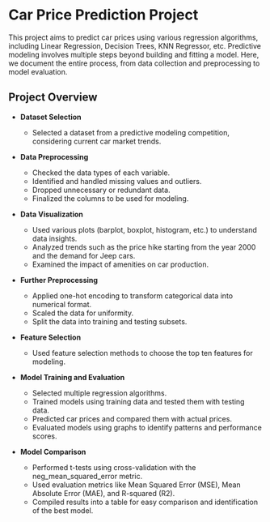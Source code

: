 # Car Price Prediction Project

This project aims to predict car prices using various regression algorithms, including Linear Regression, Decision Trees, KNN Regressor, etc. Predictive modeling involves multiple steps beyond building and fitting a model. Here, we document the entire process, from data collection and preprocessing to model evaluation.

## Project Overview
* **Dataset Selection**
  * Selected a dataset from a predictive modeling competition, considering current car market trends.

* **Data Preprocessing**
  * Checked the data types of each variable.
  * Identified and handled missing values and outliers.
  * Dropped unnecessary or redundant data.
  * Finalized the columns to be used for modeling.

* **Data Visualization**
  * Used various plots (barplot, boxplot, histogram, etc.) to understand data insights.
  * Analyzed trends such as the price hike starting from the year 2000 and the demand for Jeep cars.
  * Examined the impact of amenities on car production.

* **Further Preprocessing**
  * Applied one-hot encoding to transform categorical data into numerical format.
  * Scaled the data for uniformity.
  * Split the data into training and testing subsets.

* **Feature Selection**
  * Used feature selection methods to choose the top ten features for modeling.
  
* **Model Training and Evaluation**
  * Selected multiple regression algorithms.
  * Trained models using training data and tested them with testing data.
  * Predicted car prices and compared them with actual prices.
  * Evaluated models using graphs to identify patterns and performance scores.

* **Model Comparison**
  * Performed t-tests using cross-validation with the neg_mean_squared_error metric.
  * Used evaluation metrics like Mean Squared Error (MSE), Mean Absolute Error (MAE), and R-squared (R2).
  * Compiled results into a table for easy comparison and identification of the best model.


